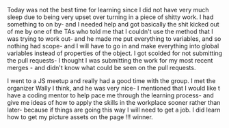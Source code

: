 Today was not the best time for learning since I did not have very much sleep due to being very upset over turning in a piece of shitty work. I had something to on by- and I needed help and got basically the shit kicked out of me by one of the TAs who told me that I couldn't use the method that I was trying to work out- and he made me put everything to variables, and so nothing had scope- and I will have to go in and make everything into global variables instead of properties of the object.
I got scolded for not submitting the pull requests- I thought I was submitting the work for my most recent merges - and didn't know what could be seen on the pull requests.

I went to a JS meetup and really had a good time with the group. I met the organizer Wally I think, and he was very nice- I mentioned that I would like t have a coding mentor to help pace me through the learning process-  and give me ideas of how to apply the skills in the workplace sooner rather than later- because if things are going this way I will need to get a job.
I did learn how to get my picture assets on the page !!! winner.
